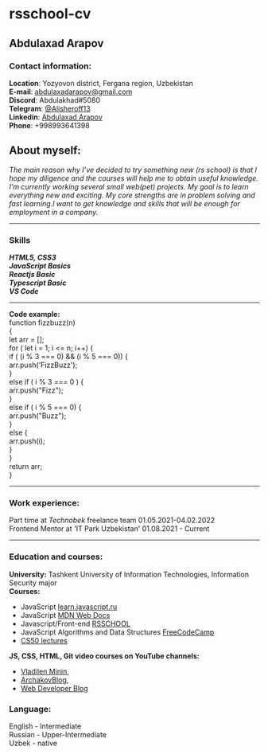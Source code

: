 # rsschool-cv
## Abdulaxad Arapov
### Contact information:
**Location**: Yozyovon district, Fergana region, Uzbekistan     
**E-mail**: abdulaxadarapov@gmail.com    
**Discord**: Abdulakhad#5080    
**Telegram**: [@Alisheroff13](https://t.me/Alisheroff13)    
**Linkedin**: [Abdulaxad Arapov](https://www.linkedin.com/in/arapov-abdulakhad-268252208)    
**Phone**: +998993641398   

## About myself:  
*The main reason why I’ve decided to try something new (rs school) is that  I hope my diligence and the courses will help me to obtain useful knowledge. I’m currently working several small web(pet) projects. My goal is to learn everything new and exciting. My core strengths are in problem solving and fast learning.I want to get knowledge and skills that will be enough for employment in a company.*


___ 

### Skills  
***HTML5, CSS3***   
***JavaScript Basics***   
***Reactjs Basic***   
***Typescript Basic***   
***VS Code***   
___  

**Code example:**     
        function fizzbuzz(n)   
            {   
            let arr = [];   
            for ( let i = 1; i <= n; i++) {   
            if ( (i % 3 === 0) && (i % 5 === 0)) {   
                    arr.push('FizzBuzz');   
                }    
                else if ( i % 3 === 0 ) {   
                    arr.push("Fizz");   
                }   
                else if ( i % 5 === 0) {   
                    arr.push("Buzz");   
                }   
                else {   
                    arr.push(i);   
                }   
            }   
        return arr;   
        }   

___

### Work experience:   
Part time at *Technobek* freelance team 01.05.2021-04.02.2022   
Frontend Mentor at 'IT Park Uzbekistan' 01.08.2021 - Current 
___    
### Education and courses:  
**University:** Tashkent University of Information Technologies, Information Security major   
**Courses:**    
 * JavaScript [learn.javascript.ru](https://learn.javascript.ru/)   
 * JavaScript [MDN Web Docs](https://developer.mozilla.org/ru/docs/Web/JavaScript)      
 * Javascript/Front-end [RSSCHOOL](https://rs.school/)      
 * JavaScript Algorithms and Data Structures [FreeCodeCamp](https://www.freecodecamp.org/certification/Abdulakhad/javascript-algorithms-and-data-structures)    
 * [CS50 lectures](https://www.youtube.com/channel/UCcabW7890RKJzL968QWEykA) 

**JS, CSS, HTML, Git video courses on YouTube channels:**    
 - [Vladilen Minin](https://www.youtube.com/c/VladilenMinin),   
 - [ArchakovBlog](https://www.youtube.com/c/ArchakovBlog),   
 - [Web Developer Blog](https://www.youtube.com/c/SuprunAlexey)      


### Language:
English - Intermediate   
Russian - Upper-Intermediate   
Uzbek - native   